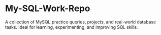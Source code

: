 # My-SQL-Work-Repo
A collection of MySQL practice queries, projects, and real-world database tasks. Ideal for learning, experimenting, and improving SQL skills.
